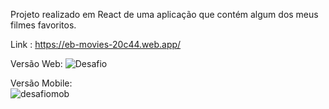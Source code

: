 Projeto realizado em React de uma aplicação que contém algum dos meus filmes favoritos.


Link :  https://eb-movies-20c44.web.app/

Versão Web:
![Desafio](https://user-images.githubusercontent.com/97553942/214065995-ad9f4709-b123-46af-a981-7b6051ba695c.png)


Versão Mobile: <br>
![desafiomob](https://user-images.githubusercontent.com/97553942/214065988-02725757-8245-4c8a-b4ab-3a76dc364900.png)
